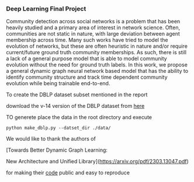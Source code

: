 ### Deep Learning Final Project 

Community detection across social networks is a problem that has been heavily studied and
a primary area of interest in network science. Often, communities are not static in nature, with
large deviation between agent membership across time. Many such works have tried to model
the evolution of networks, but these are often heuristic in nature and/or require current/future
ground truth community memberships. As such, there is still a lack of a general purpose model
that is able to model community evolution without the need for ground truth labels. In this
work, we propose a general dynamic graph neural network based model that has the ability
to identify community structure and track time dependent community evolution while being
trainable end-to-end.


To create the DBLP dataset subset mentioned in the report

download the v-14 version of the DBLP dataset from [here](https://www.aminer.org/citation) 

TO generete place the data in the root directory and execute

```
python make_dblp.py --datset_dir ./data/
```


We would like to thank the authors of 

[Towards Better Dynamic Graph Learning:

New Architecture and Unified Library](https://arxiv.org/pdf/2303.13047.pdf)

for making their [code](https://github.com/yule-BUAA/DyGLib) public and easy to reproduce
